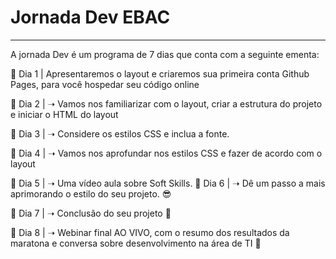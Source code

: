 <h1 style="align-itens:center";>Jornada Dev EBAC</h1>
<hr>

<p>A jornada Dev é um programa de 7 dias que conta com a seguinte ementa:</p>
📌 Dia 1 | Apresentaremos o layout e criaremos sua primeira conta Github Pages, para você hospedar seu código online

📌 Dia 2 |  ➝ Vamos nos familiarizar com o layout, criar a estrutura do projeto e iniciar o HTML do layout

📌 Dia 3 | ➝ Considere os estilos CSS e inclua a fonte. 

📌 Dia 4 | ➝ Vamos nos aprofundar nos estilos CSS e fazer de acordo com o layout

📌 Dia 5 | ➝ Uma vídeo aula sobre Soft Skills. 
📌 Dia 6 |  ➝ Dê um passo a mais aprimorando o estilo do seu projeto. 😎

📌 Dia 7 |  ➝ Conclusão do seu projeto 🚀

📌 Dia 8 | ➝ Webinar final AO VIVO, com o resumo dos resultados da maratona e conversa sobre desenvolvimento na área de TI 🏁
